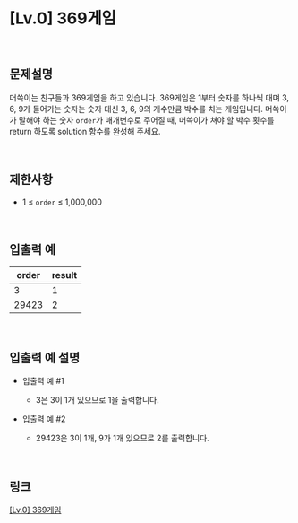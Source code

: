 # [Lv.0] 369게임

<br>

## 문제설명
머쓱이는 친구들과 369게임을 하고 있습니다. 369게임은 1부터 숫자를 하나씩 대며 3, 6, 9가 들어가는 숫자는 숫자 대신 3, 6, 9의 개수만큼 박수를 치는 게임입니다. 머쓱이가 말해야 하는 숫자 `order`가 매개변수로 주어질 때, 머쓱이가 쳐야 할 박수 횟수를 return 하도록 solution 함수를 완성해 주세요.

<br>

## 제한사항
- 1 ≤ `order` ≤ 1,000,000

<br>

## 입출력 예
| order | result |
|---|---|
| 3 | 1 |
| 29423 | 2 |

<br>

## 입출력 예 설명
- 입출력 예 #1
    - 3은 3이 1개 있으므로 1을 출력합니다.

- 입출력 예 #2
    - 29423은 3이 1개, 9가 1개 있으므로 2를 출력합니다.

<br>

## 링크
[[Lv.0] 369게임](https://school.programmers.co.kr/learn/courses/30/lessons/120891)
